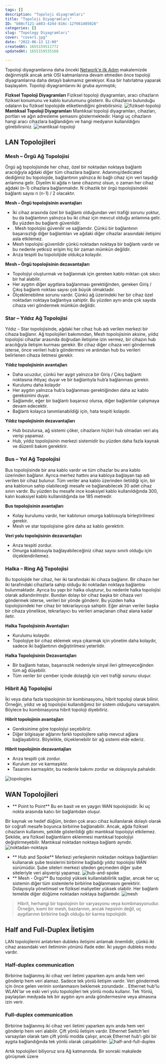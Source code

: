 ```yaml
---
tags: []
description: "Topoloji diyagramları"
title: "Topoloji Diyagramları"
ID: "b08cf121-a883-424d-816c-12f661405026"
categories: []
slug: "Topology Diyagramları"
cover: "cover1.jpg"
date: "2022-06-13 12:00"
createdAt: 1655159511772
updatedAt: 1655159535168

---
```

Topoloji diyagramlarına daha önceki [Network'e ilk Adım](https://skorskyblog.me/network/tr/network-e-ilk-ad%C4%B1m#topoloji-diyagramlar%C4%B1)
makalemizde değinmiştik ancak artık OSI katmanlarına devam etmeden önce topoloji diyagramlarına daha detaylı bakmamız gerekiyor. Kısa bir hatırlatma yaparak başlayalım. Topoloji diyagramlarını iki gruba ayırmıştık;

**Fizksel Topoloji Diyagramları**
Fiziksel topoloji diyagramları, aracı cihazların fiziksel konumunu ve kablo kurulumunu gösterir. Bu cihazların bulunduğu odaların bu fiziksel topolojide etiketlendiğini görebilirsiniz.
![fiziksel-topoloji](https://skorskyfiles.blob.core.windows.net/$web/articles/gunumuzde-network/fiziksel-topoloji.png)
**Mantıksal Topoloji Diyagramları**
Mantıksal topoloji diyagramları, cihazları, portları ve ağın adresleme şemasını göstermektedir. Hangi uç cihazların hangi aracı cihazlara bağlandığını ve hangi medyanın kullanıldığını görebilirsiniz.
![mantiksal-topoloji](https://skorskyfiles.blob.core.windows.net/$web/articles/gunumuzde-network/mantiksal-topoloji.png)

 
## LAN Topolojileri

### Mesh – Örgü Ağ Topolojisi

Örgü ağ topolojisinde her cihaz, özel bir noktadan noktaya bağlantı aracılığıyla ağdaki diğer tüm cihazlara bağlanır. Adanmış/dedicated dediğimiz bu topolojide, bağlantının yalnızca iki bağlı cihaz için veri taşıdığı anlamına gelir. Diyelim ki ağda n tane cihazımız olsun, o zaman her cihaz ağdaki (n-1) cihazlara bağlanmalıdır. N cihazlık bir örgü topolojisindeki bağlantı sayısı n (n-1) / 2 olacaktır.

 **Mesh – Örgü topolojisinin avantajları**

-  İki cihaz arasında özel bir bağlantı olduğundan veri trafiği sorunu yoktur, bu da bağlantının yalnızca bu iki cihaz için mevcut olduğu anlamına gelir. Bu yüzden bu bağlantı güvenlidir.
- . Mesh topolojisi güvenilir ve sağlamdır. Çünkü bir bağlantının başarısızlığı diğer bağlantıları ve ağdaki diğer cihazlar arasındaki iletişimi asla etkilemez.
-  Mesh topolojisi güvenlidir çünkü noktadan noktaya bir bağlantı vardır ve bu nedenle yetkisiz erişim hiç bir zaman mümkün değildir.
- Arıza tespiti bu topololijide oldukça kolaydır.

 **Mesh – Örgü topolojisinin dezavantajları**

-  Topolojiyi oluşturmak ve bağlanmak için gereken kablo miktarı çok sıkıcı bir hal alabilir.
-  Her aygıtın diğer aygıtlara bağlanması gerektiğinden, gereken Giriş / Çıkış bağlantı noktası sayısı çok büyük olmaktadır.
- Ölçeklenebilme sorunu vardır. Çünkü ağ üzerindeki her bir cihaz özel noktadan noktaya bağlantıya sahiptir. Bu yüzden aynı anda çok sayıda cihaza veri göndermek mümkün değildir.

### Star – Yıldız Ağ Topolojisi

Yıldız – Star topolojisinde, ağdaki her cihaz hub adı verilen merkezi bir cihaza bağlanır. Ağ topolojileri bakımından, Mesh topolojisinin aksine, yıldız topolojisi cihazlar arasında doğrudan iletişime izin vermez, bir cihazın hub aracılığıyla iletişim kurması gerekir. Bir cihaz diğer cihaza veri göndermek isterse, önce verileri hub’a göndermesi ve ardından hub bu verileri belirlenen cihaza iletmesi gerekir.

 **Yıldız topolojisinin avantajları**

-  Daha ucuzdur, çünkü her aygıt yalnızca bir Giriş / Çıkış bağlantı noktasına ihtiyaç duyar ve bir bağlantıyla hub’a bağlanması gerekir.
-  Kurulumu daha kolaydır
-  Her aygıtın yalnızca hub’a bağlanması gerektiğinden daha az kablo gereksinimi duyar.
- Sağlamdır, eğer bir bağlantı başarısız olursa, diğer bağlantılar çalışmaya devam edecektir.
-  Bağlantı kolayca tanımlanabildiği için, hata tespiti kolaydır.

 **Yıldız topolojisinin dezavantajları**

-  Hub bozulursa, ağ sistemi çöker, cihazların hiçbiri hub olmadan veri alış verişi yapamaz.
-  Hub, yıldız topolojisinin merkezi sistemidir bu yüzden daha fazla kaynak ve düzenli bakım gerektirir.

### Bus – Yol Ağ Topolojisi
Bus topolojisinde bir ana kablo vardır ve tüm cihazlar bu ana kablo üzerinden bağlanır. Ayrıca merhez hattını ana kabloya bağlayan tap adı verilen bir cihaz bulunur. Tüm veriler ana kablo üzerinden iletildiği için, bir ana kablonun sahip olabileceği mesafe ve bağlanabilecek 30 adet cihaz sınırı vardır. Bu yüzden bu mesafe ince koaksiyel kablo kullanıldığında 300, kalın koaksiyel kablo kullanıldığında ise 185 metredir.

**Bus topolojisinin avantajları**

-  Kolay kurulumu vardır, her kablonun omurga kablosuyla birleştirilmesi gerekir.
-  Mesh ve star topolojisine göre daha az kablo gerektirir.
    

 **Veri yolu topolojisinin dezavantajları**

-  Arıza tespiti zordur.
-  Omurga kablosuyla bağlayabileceğiniz cihaz sayısı sınırlı olduğu için ölçeklendirilemez.

### Halka – Ring Ağ Topolojisi
Bu topolojide her cihaz, her iki tarafındaki iki cihaza bağlanır. Bir cihazın her iki tarafındaki cihazlarla sahip olduğu iki noktadan noktaya bağlantısı bulunmaktadır. Ayrıca bu yapı bir halka oluşturur, bu nedenle halka topolojisi olarak adlandırılmıştır. Bundan dolayı bir cihaz başka bir cihaza veri göndermek isterse, verileri bir yönde gönderir. Bu yüzden halka topolojisindeki her cihaz bir tekrarlayıcıya sahiptir. Eğer alınan veriler başka bir cihaza yönelikse, tekrarlayıcı bu verileri amaçlanan cihaz alana kadar iletir.

**Halka Topolojisinin Avantajları**

-  Kurulumu kolaydır.
-  Topolojiye bir cihaz eklemek veya çıkarmak için yönetim daha kolaydır, sadece iki bağlantının değiştirilmesi yeterlidir.
    

 **Halka Topolojisinin Dezavantajları**

-  Bir bağlantı hatası, başarısızlık nedeniyle sinyal ileri gitmeyeceğinden tüm ağ düşebilir.
-  Tüm veriler bir çember içinde dolaştığı için veri trafiği sorunu oluşur.

### Hibrit Ağ Topolojisi

İki veya daha fazla topolojinin bir kombinasyonu, hibrit topoloji olarak bilinir. Örneğin, yıldız ve ağ topolojisi kullandığımız bir sistem olduğunu varsayalım. Böylece bu kombinasyona hibrit topoloji diyebiliriz.

 **Hibrit topolojinin avantajları**

-  Gereksinime göre topolojiyi seçebiliriz.
-  Diğer bilgisayar ağlarını farklı topolojilere sahip mevcut ağlara bağlayabiliriz. Böylelikle, ölçeklenebilir bir ağ sistemi elde ederiz.
    

 **Hibrit topolojinin dezavantajları**

-  Arıza tespiti çok zordur.
-  Kurulum zor ve karmaşıktır.
-  Tasarımı karmaşıktır, bu nedenle bakımı zordur ve dolayısıyla pahalıdır.


![topologies](https://skorskyfiles.blob.core.windows.net/$web/articles/topolojiler/topologies.png)


## WAN Topolojileri

- ** Point to Point**
Bu en basit ve en yaygın WAN topolojisidir. İki uç nokta arasında kalıcı bir bağlantıdan oluşur.

Bir kaynak ve hedef düğüm, birden çok aracı cihaz kullanılarak dolaylı olarak bir coğrafi mesafe boyunca birbirine bağlanabilir. Ancak, ağda fiziksel cihazların kullanımı, şekilde gösterildiği gibi mantıksal topolojiyi etkilemez. Şekilde, ara fiziksel bağlantıların eklenmesi mantıksal topolojiyi değiştirmeyebilir. Mantıksal noktadan noktaya bağlantı aynıdır.
![noktadan-noktaya](https://skorskyfiles.blob.core.windows.net/$web/articles/topolojiler/noktadan-noktaya.png)
- ** Hub and Spoke**
Merkezi yerleşkenin noktadan noktaya bağlantıları kullanarak şube tesislerini birbirine bağladığı yıldız topolojisi WAN sürümüdür. Şube siteleri merkezi siteden geçmeden diğer şube siteleriyle veri alışverişi yapamaz.
![hub-and-spoke](https://skorskyfiles.blob.core.windows.net/$web/articles/topolojiler/hub-and-spoke.png)
- ** Mesh - Örgü**
Bu topoloji yüksek kullanılabilirlik sağlar, ancak her uç sistemin diğer tüm sistemlerle birbirine bağlanmasını gerektirir. Dolayısıyla yönetimsel ve fiziksel maliyetler yüksek olabilir. Her bağlantı temelde diğer düğüme noktadan noktaya bağlantıdır.
![mesh](https://skorskyfiles.blob.core.windows.net/$web/articles/topolojiler/mesh.png)
> Hibrit, herhangi bir topolojinin bir varyasyonu veya kombinasyonudur. Örneğin, kısmi bir mesh, bazılarının, ancak hepsinin değil, uç aygıtlarının birbirine bağlı olduğu bir karma topolojidir.
## Half and Full-Duplex İletişim
LAN topolojilerini anlatırken dubleks iletişimi anlamak önemlidir, çünkü iki cihaz arasındaki veri iletiminin yönünü ifade eder. İki yaygın dubleks modu vardır.

### Half-duplex communication

Birbirine bağlanmış iki cihaz veri iletimi yaparken aynı anda hem veri gönderip hem veri alamaz. Sadece tek yönlü iletişim vardır. Veri göndermek için önce gelen verinin sonlanmasını beklemek zorundadır. . Ethernet hub'lu WLAN'lar ve eski veri yolu topolojileri tek yönlü modu kullanır. Tek Yönlü, paylaşılan medyada tek bir aygıtın aynı anda göndermesine veya almasına izin verir. 

### Full-duplex communication

Birbirine bağlanmış iki cihaz veri iletimi yaparken aynı anda hem veri gönderip hem veri alabilir. Çift yönlü iletişim vardır. Ethernet Switch'leri varsayılan olarak tam çift yönlü modda çalışır, ancak Ethernet hub'ı gibi bir aygıta bağlandığında tek yönlü olarak çalışabilirler.
![half-and-full-duplex](https://skorskyfiles.blob.core.windows.net/$web/articles/topolojiler/half_full_duplex.png)

Artık topolojileri biliyoruz sıra Ağ katmanında. Bir sonraki makalede görüşmek üzere